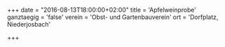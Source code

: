 +++
date = "2016-08-13T18:00:00+02:00"
title = 'Apfelweinprobe'
ganztaegig = 'false'
verein = 'Obst- und Gartenbauverein'
ort = 'Dorfplatz, Niederjosbach'

+++

